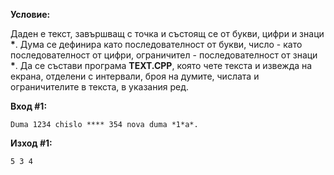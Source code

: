**Условие:**

Даден е текст, завършващ с точка и състоящ се от букви, цифри и знаци __*__. Дума се дефинира като последователност от букви, число - като последователност от цифри, ограничител - последователност от знаци __*__. Да се състави програма **TEXT.CPP**, която чете текста и извежда на екрана, отделени с интервали, броя на думите, числата и ограничителите в текста, в указания ред.

**Вход #1:**

	Duma 1234 chislo **** 354 nova duma *1*a*.

**Изход #1:**

	5 3 4
